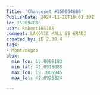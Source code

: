 ```yaml
---
Title: 'Changeset #159694086'
PublishDate: 2024-11-28T10:01:33Z
id: 159694086
user: Robert165165
comment: LAKOVIC MALL SE GRADI
created_by: iD 2.30.4
tags:
- Montenegro
bbox:
  min_lon: 19.0999183
  min_lat: 42.0918088
  max_lon: 19.1005945
  max_lat: 42.0925324

---
```

